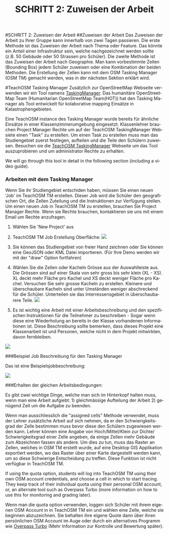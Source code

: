 ﻿---
layout: doc
permalink: /de/workflow/workflow2
lang: de
title: "SCHRITT 2: Zuweisen der Arbeit"
category: workflow
published: true
---

#SCHRITT 2: Zuweisen der Arbeit
##Zuweisen der Arbeit
Das Zuweisen der Arbeit zu Ihrer Gruppe kann innerhalb von zwei Tagen passieren. Die erste Methode ist das Zuweisen der Arbeit nach Thema oder Feature. Das könnte ein Anteil einer Infrastruktur sein, welche nachgezeichnet werden sollte (z.B. 50 Gebäude oder 50 Strassen pro Schüler). Die zweite Methode ist das Zuweisen der Arbeit nach Geographie. Man kann vorbestimmte Zellen (Bounding Box) jedem Schüler zuweisen oder eine Kombination der beiden Methoden.
Die Erstellung der Zellen kann mit dem OSM Tasking Manager (OSM TM) gemacht werden, was in der nächsten Sektion erklärt wird.

#TeachOSM Tasking Manager
Zusätzlich zur OpenStreetMap Webseite verwenden wir ein Tool namens [TaskingManager](http://tasks.teachosm.org). Das humanitäre OpenStreetMap Team (Humanitarian OpenStreetMap Team(HOT)) hat den Tasking Manager als Tool entwickelt für kolaborative mapping Einsätze in Katastrophengebieten. 

Eine TeachOSM instance des Tasking Manager wurde bereits für ähnliche Einsätze in einer Klassenzimmerumgebung eingesetzt. Klassenlehrer brauchen Project Manager Rechte um auf der TeachOSM TaskingManager Websiete einen "Task" zu erstellen. Um einen Task zu erstellen muss man das Studiengebiet zuerst festlegen, aufteilen und die Teile den Schülern zuweisen. Besuchen sie die [TeachOSM TaskingManager](http://tasks.teachosm.org/) Webseite um das Tool auszuprobieren und um administrator Rechte zu erhalten.

We will go through this tool in detail in the following section (including a video guide).

### Arbeiten mit dem Tasking Manager
Wenn Sie ihr Studiengebiet entschiden haben, müssen Sie einen neuen 'Job' im TeachOSM TM erstellen. Dieser Job wird die Schüler den geografischen Ort, die Zellen Zuteilung und die Instruktionen zur Verfügung stellen. Um einen neuen Job in TeachOSM TM zu erstellen, brauchen Sie Project Manager Rechte. Wenn sie Rechte brauchen, kontaktieren sie uns mit einem Email um Rechte anzufragen.

1. Wählen Sie 'New Project' aus

2. TeachOSM TM Job Erstellung Oberfläche: <img src="/img/osmtm-new.png" />

3. Sie können das Studiengebiet von freier Hand zeichnen oder Sie können eine GeoJSON oder KML Datei importieren. (Für Ihre Demo werden wir mit der "draw" Option fortfahren)

4. Wählen Sie die Zellen oder Kacheln Grösse aus der Auswahlleiste aus. Die Grössen sind auf einer Skala von sehr gross bis sehr klein (XL - XS). XL deckt mehr Fläche pro Kachel und XS deckt weniger Fläche pro Kachel. Versuchen Sie sehr grosse Kacheln zu erstellen. Kleinere und überschaubare Kacheln sind unter Umständen weniger abschreckend für die Schüler. Unterteilen sie das Interressensgebiet in überschaubarere Teile. <img src="/img/osmtm-grid.png" />

5. Es ist wichtig eine Arbeit mit einer Arbeitsbeschreibung und den spezifischen Instruktionen für die Teilnehmer zu beschreiben - Sogar wenn diese eine Wiederholung an bereits in der Klasse vorhandenen Informationen ist. Diese Beschreibung sollte bemerken, dass dieses Projekt eine Klassenarbeit ist und Personen, welche nicht in dem Projekt mitwirkten, davon fernbleiben. 


<img src="/img/osmtm-complete.png" />


###Beispiel Job Beschreibung für den Tasking Manager

Das ist eine Beispielsjobbeschreibung:

<img src="/img/osmtm-frontpage.png" />


###Erhalten der gleichen Arbeitsbedingungen:

Es gibt zwei wichtige Dinge, welche man sich im Hinterkopf halten muss, wenn man eine Arbeit aufgiebt: 1) gleichmässige Aufteilung der Arbeit 2) genügend Zeit um die Aufgabe zu beenden.

Wenn man ausschliesslich die "assigned cells" Methode verwendet, muss der Lehrer zusätzliche Arbeit auf sich nehmen, da er den Schwierigkeitsgrad der Zelle bestimmen muss bevor diese den Schülern zugewiesen werden kann. Lehrer können eine Angabe von Hoch/Mittel/Klein zur Dichte/ Schwierigkeitsgrad einer Zelle angeben, da einige Zellen mehr Gebäude zum Abzeichnen fassen als andere.
Um dies zu tun, muss das Raster an Zellen, welches in OSM TM erstellt wurde, auf eine Desktop GIS Applikation exportiert werden, wo das Raster über einer Karte dargestellt werden kann, um so diese Schwierige Entscheidung zu treffen. Diese Funktion ist nicht verfügbar in TeachOSM TM. 

If using the quota option, students will log into TeachOSM TM using their own OSM account credentials, and choose a cell in which to start tracing. They keep track of their individual quota using their personal OSM account, or, an alternate tool such as Overpass Turbo (more information on how to use this for monitoring and grading later).

Wenn man die quota option verwenden, loggen sich Schüler mit ihrem eigenen OSM Account in in TeachOSM TM ein und wählen eine Zelle, welche sie beginnen abzuzeichnen. Sie behalten ihre eigene Quote dann über ihren persönlichen OSM Account im Auge oder durch ein alternatives Programm wie [Overpass Turbo](http://overpass-turbo.eu/) (Mehr Information zur Kontrolle und Bewertung später).







